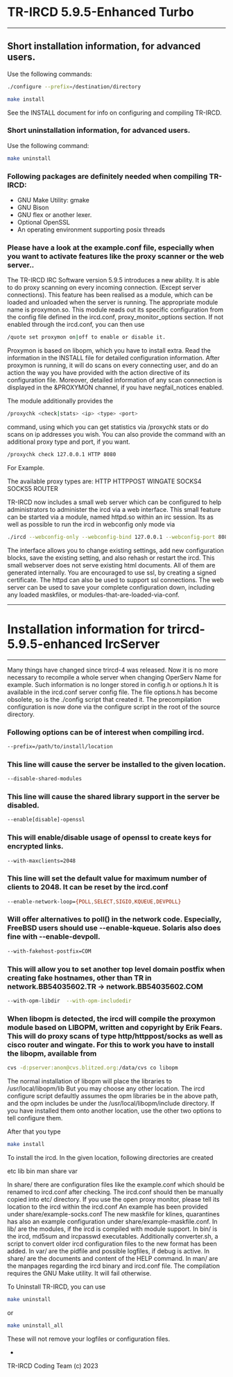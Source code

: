 # TR-IRCD 5.9.5-Enhanced Turbo 
------

## Short installation information, for advanced users.

Use the following commands:

```bash
./configure --prefix=/destination/directory
```

```bash
make install
```

See the INSTALL document for info on configuring and compiling TR-IRCD.

### Short uninstallation information, for advanced users.

Use the following command:

```bash
make uninstall
```

### Following packages are definitely needed when compiling TR-IRCD:

- GNU Make Utility: gmake
- GNU Bison 
- GNU flex or another lexer.
- Optional OpenSSL
- An operating environment supporting posix threads

### Please have a look at the example.conf file, especially when you want to activate features like the proxy scanner or the web server.. 

The TR-IRCD IRC Software version 5.9.5 introduces a new ability. It is able to do proxy scanning on every incoming connection. (Except server connections). This feature has been realised as a module, which can be loaded and unloaded when the server is running. The appropriate module name is proxymon.so. This module reads out its specific configuration from the  config file defined in the ircd.conf, proxy_monitor_options section. If not enabled through the ircd.conf, you can then use

```bash
/quote set proxymon on|off to enable or disable it.
```

Proxymon is based on libopm, which you have to install extra. Read the information in the INSTALL file for detailed configuration information. After proxymon is running, it will do scans on every connecting user, and do an action the way you have provided with the action directive of its configuration file. Moreover, detailed information of any scan connection is displayed in the &PROXYMON channel, if you have negfail_notices enabled.

The module additionally provides the

```bash
/proxychk <check|stats> <ip> <type> <port>
```
command, using which you can get statistics via /proxychk stats or do scans on ip addresses you wish. You can also provide the command with an additional proxy type and port, if you want.

```bash
/proxychk check 127.0.0.1 HTTP 8080
```

For Example.

The available proxy types are:
HTTP
HTTPPOST
WINGATE
SOCKS4
SOCKS5
ROUTER

TR-IRCD now includes a small web server which can be configured to help administrators to administer the ircd via a web interface. This small feature can be started via a module, named httpd.so within an irc session. Its as well as possible to run the ircd in webconfig only mode via

```bash
./ircd --webconfig-only --webconfig-bind 127.0.0.1 --webconfig-port 8081
```

The interface allows you to change existing settings, add new configuration blocks, save the existing setting, and also rehash or restart the ircd. This small webserver does not serve existing html documents. All of them are generated internally.  You are encouraged to use ssl, by creating a signed certificate. The httpd can also be used to support ssl connections. The web server can be used to save your complete configuration down, including any loaded maskfiles, or modules-that-are-loaded-via-conf.

----------------------

# Installation information for trircd-5.9.5-enhanced IrcServer
-------------------

Many things have changed since trircd-4 was released. Now it is no more necessary to recompile a whole server when changing OperServ Name for example. Such information is no longer stored in config.h or options.h It is available in the ircd.conf server config file. The file options.h has become obsolete, so is the ./config script that created it. The precompilation configuration is now done via the configure script in the root of the source directory.

### Following options can be of interest when compiling ircd.

```bash
--prefix=/path/to/install/location
```

### This line will cause the server be installed to the given location.

```bash
--disable-shared-modules
```

### This line will cause the shared library support in the server be disabled.

```bash
--enable[disable]-openssl
```

### This will enable/disable usage of openssl to create keys for encrypted links.

```bash
--with-maxclients=2048
```

### This line will set the default value for maximum number of clients to 2048. It can be reset by the ircd.conf

```bash
--enable-network-loop={POLL,SELECT,SIGIO,KQUEUE,DEVPOLL}
```

### Will offer alternatives to poll() in the network code. Especially, FreeBSD users should use --enable-kqueue. Solaris also does fine with --enable-devpoll.

```bash
--with-fakehost-postfix=COM
```

### This will allow you to set another top level domain postfix when creating fake hostnames, other than TR in network.BB54035602.TR -> network.BB54035602.COM

```bash
--with-opm-libdir  --with-opm-includedir
```

### When libopm is detected, the ircd will compile the proxymon module based on LIBOPM, written and copyright by Erik Fears. This will do proxy scans of type http/httppost/socks as well as cisco router and wingate. For this to work you have to install the libopm, available from

```bash
cvs -d:pserver:anon@cvs.blitzed.org:/data/cvs co libopm
```

The normal installation of libopm will place the libraries to /usr/local/libopm/lib But you may choose any other location. The ircd configure script defaultly assumes the opm libraries be  in the above path, and the opm includes be under the /usr/local/libopm/include directory. If you have installed them onto another location, use the other two options to tell configure them.

After that you type

```bash
make install
```

To install the ircd. In the given location, following directories are created

etc
lib
bin
man
share
var

In share/ there are configuration files like the example.conf which should be renamed to ircd.conf after checking. The ircd.conf should then be manually copied into etc/  directory. If you use the open proxy monitor, please tell its location to the ircd within the ircd.conf An example has been provided under share/example-socks.conf The new maskfile for klines, quarantines has also an example configuration under share/example-maskfile.conf. In lib/ are the modules, if the ircd is compiled with module support. In bin/ is the ircd, md5sum and ircpasswd executables. Additionally converter.sh, a script to convert older ircd configuration files to the new format has been added. In var/ are the pidfile and possible logfiles, if debug is active. In share/ are the documents and content of the HELP command. In man/ are the manpages regarding the ircd binary and  ircd.conf file. The compilation requires the GNU Make utility. It will fail otherwise.

To Uninstall TR-IRCD, you can use

```bash
make uninstall
```
or
```bash
make uninstall_all
```

These will not remove your logfiles or configuration files.

-

TR-IRCD Coding Team (c) 2023
